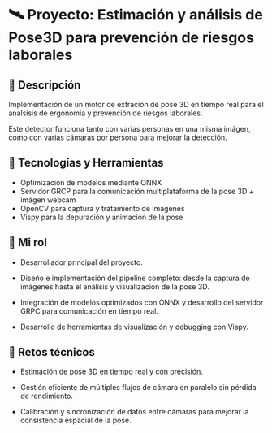 # 🛰️ Proyecto: Estimación y análisis de Pose3D para prevención de riesgos laborales


## 📌 Descripción

Implementación de un motor de extración de pose 3D en tiempo real para el análsisis de ergonomía y prevención de riesgos laborales. 

Este detector funciona tanto con varias personas en una misma imágen, como con varias cámaras por persona para mejorar la detección. 

## 🧰 Tecnologías y Herramientas

- Optimización de modelos mediante ONNX
- Servidor GRCP para la comunicación multiplataforma de la pose 3D + imágen webcam
- OpenCV para captura y tratamiento de imágenes
- Vispy para la depuración y animación de la pose 

## 👤 Mi rol

- Desarrollador principal del proyecto.

- Diseño e implementación del pipeline completo: desde la captura de imágenes hasta el análisis y visualización de la pose 3D.

- Integración de modelos optimizados con ONNX y desarrollo del servidor GRPC para comunicación en tiempo real.

- Desarrollo de herramientas de visualización y debugging con Vispy.

## 🧠 Retos técnicos

- Estimación de pose 3D en tiempo real y con precisión.

- Gestión eficiente de múltiples flujos de cámara en paralelo sin pérdida de rendimiento.

- Calibración y sincronización de datos entre cámaras para mejorar la consistencia espacial de la pose.






